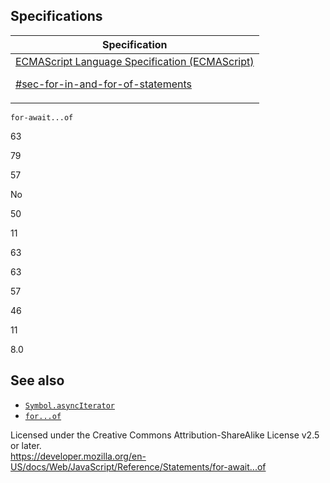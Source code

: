 
## Specifications

<table><thead><tr class="header"><th>Specification</th></tr></thead><tbody><tr class="odd"><td><a href="https://tc39.es/ecma262/#sec-for-in-and-for-of-statements">ECMAScript Language Specification (ECMAScript) 
<br/>

<span class="small">#sec-for-in-and-for-of-statements</span></a></td></tr></tbody></table>

`for-await...of`

63

79

57

No

50

11

63

63

57

46

11

8.0

## See also

-   [`Symbol.asyncIterator`](../global_objects/symbol/asynciterator)
-   [`for...of`](for...of)

 
Licensed under the Creative Commons Attribution-ShareAlike License v2.5 or later.  
<a href="https://developer.mozilla.org/en-US/docs/Web/JavaScript/Reference/Statements/for-await...of" class="_attribution-link">https://developer.mozilla.org/en-US/docs/Web/JavaScript/Reference/Statements/for-await...of</a>
